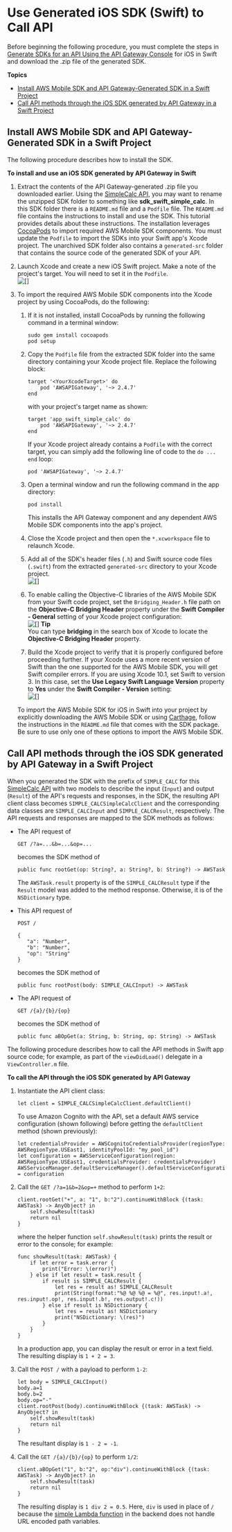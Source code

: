 # Use Generated iOS SDK \(Swift\) to Call API<a name="how-to-generate-sdk-ios-swift"></a>

Before beginning the following procedure, you must complete the steps in [Generate SDKs for an API Using the API Gateway Console](how-to-generate-sdk-console.md) for iOS in Swift and download the \.zip file of the generated SDK\.

**Topics**
+ [Install AWS Mobile SDK and API Gateway\-Generated SDK in a Swift Project](#use-sdk-ios-swift-install-sdk)
+ [Call API methods through the iOS SDK generated by API Gateway in a Swift Project](#use-sdk-ios-swift-call-api)

## Install AWS Mobile SDK and API Gateway\-Generated SDK in a Swift Project<a name="use-sdk-ios-swift-install-sdk"></a>

The following procedure describes how to install the SDK\.

**To install and use an iOS SDK generated by API Gateway in Swift**

1. Extract the contents of the API Gateway\-generated \.zip file you downloaded earlier\. Using the [SimpleCalc API](simple-calc-lambda-api.md), you may want to rename the unzipped SDK folder to something like **sdk\_swift\_simple\_calc**\. In this SDK folder there is a `README.md` file and a `Podfile` file\. The `README.md` file contains the instructions to install and use the SDK\. This tutorial provides details about these instructions\. The installation leverages [CocoaPods](https://cocoapods.org) to import required AWS Mobile SDK components\. You must update the `Podfile` to import the SDKs into your Swift app's Xcode project\. The unarchived SDK folder also contains a `generated-src` folder that contains the source code of the generated SDK of your API\.

1. Launch Xcode and create a new iOS Swift project\. Make a note of the project's target\. You will need to set it in the `Podfile`\.  
![\[\]](http://docs.aws.amazon.com/apigateway/latest/developerguide/images/use-sdk-in-ios-swift-project-find-target.png)

1. To import the required AWS Mobile SDK components into the Xcode project by using CocoaPods, do the following:

   1. If it is not installed, install CocoaPods by running the following command in a terminal window:

      ```
      sudo gem install cocoapods
      pod setup
      ```

   1. Copy the `Podfile` file from the extracted SDK folder into the same directory containing your Xcode project file\. Replace the following block:

      ```
      target '<YourXcodeTarget>' do
          pod 'AWSAPIGateway', '~> 2.4.7'
      end
      ```

      with your project's target name as shown: 

      ```
      target 'app_swift_simple_calc' do
          pod 'AWSAPIGateway', '~> 2.4.7'
      end
      ```

      If your Xcode project already contains a `Podfile` with the correct target, you can simply add the following line of code to the `do ... end` loop:

      ```
      pod 'AWSAPIGateway', '~> 2.4.7'
      ```

   1. Open a terminal window and run the following command in the app directory:

      ```
      pod install
      ```

      This installs the API Gateway component and any dependent AWS Mobile SDK components into the app's project\.

   1. Close the Xcode project and then open the `*.xcworkspace` file to relaunch Xcode\.

   1. Add all of the SDK's header files \(`.h`\) and Swift source code files \(`.swift`\) from the extracted `generated-src` directory to your Xcode project\.  
![\[\]](http://docs.aws.amazon.com/apigateway/latest/developerguide/images/use-sdk-in-ios-swift-project-add-sdk-src.png)

   1. To enable calling the Objective\-C libraries of the AWS Mobile SDK from your Swift code project, set the `Bridging_Header.h` file path on the **Objective\-C Bridging Header** property under the **Swift Compiler \- General** setting of your Xcode project configuration:   
![\[\]](http://docs.aws.amazon.com/apigateway/latest/developerguide/images/use-sdk-in-ios-swift-project-set-bridging-header.png)
**Tip**  
You can type **bridging** in the search box of Xcode to locate the **Objective\-C Bridging Header** property\.

   1. Build the Xcode project to verify that it is properly configured before proceeding further\. If your Xcode uses a more recent version of Swift than the one supported for the AWS Mobile SDK, you will get Swift compiler errors\. If you are using Xcode 10.1, set Swift to version 3. In this case, set the **Use Legacy Swift Language Version** property to **Yes** under the **Swift Compiler \- Version** setting:  
![\[\]](http://docs.aws.amazon.com/apigateway/latest/developerguide/images/use-sdk-in-ios-swift-project-set-legacy-swift-version.png)

   To import the AWS Mobile SDK for iOS in Swift into your project by explicitly downloading the AWS Mobile SDK or using [Carthage](https://github.com/Carthage/Carthage#installing-carthage), follow the instructions in the `README.md` file that comes with the SDK package\. Be sure to use only one of these options to import the AWS Mobile SDK\.

## Call API methods through the iOS SDK generated by API Gateway in a Swift Project<a name="use-sdk-ios-swift-call-api"></a>

When you generated the SDK with the prefix of `SIMPLE_CALC` for this [SimpleCalc API](simple-calc-lambda-api.md) with two models to describe the input \(`Input`\) and output \(`Result`\) of the API's requests and responses, in the SDK, the resulting API client class becomes `SIMPLE_CALCSimpleCalcClient` and the corresponding data classes are `SIMPLE_CALCInput` and `SIMPLE_CALCResult`, respectively\. The API requests and responses are mapped to the SDK methods as follows: 
+ The API request of

  ```
  GET /?a=...&b=...&op=...
  ```

  becomes the SDK method of

  ```
  public func rootGet(op: String?, a: String?, b: String?) -> AWSTask
  ```

  The `AWSTask.result` property is of the `SIMPLE_CALCResult` type if the `Result` model was added to the method response\. Otherwise, it is of the `NSDictionary` type\.
+ This API request of

  ```
  POST /
      
  {
     "a": "Number",
     "b": "Number",
     "op": "String"
  }
  ```

  becomes the SDK method of

  ```
  public func rootPost(body: SIMPLE_CALCInput) -> AWSTask
  ```
+ The API request of

  ```
  GET /{a}/{b}/{op}
  ```

  becomes the SDK method of

  ```
  public func aBOpGet(a: String, b: String, op: String) -> AWSTask
  ```

The following procedure describes how to call the API methods in Swift app source code; for example, as part of the `viewDidLoad()` delegate in a `ViewController.m` file\.

**To call the API through the iOS SDK generated by API Gateway**

1. Instantiate the API client class:

   ```
   let client = SIMPLE_CALCSimpleCalcClient.defaultClient()
   ```

   To use Amazon Cognito with the API, set a default AWS service configuration \(shown following\) before getting the `defaultClient` method \(shown previously\):

   ```
   let credentialsProvider = AWSCognitoCredentialsProvider(regionType: AWSRegionType.USEast1, identityPoolId: "my_pool_id")        
   let configuration = AWSServiceConfiguration(region: AWSRegionType.USEast1, credentialsProvider: credentialsProvider)        
   AWSServiceManager.defaultServiceManager().defaultServiceConfiguration = configuration
   ```

1. Call the `GET /?a=1&b=2&op=+` method to perform `1+2`:

   ```
   client.rootGet("+", a: "1", b:"2").continueWithBlock {(task: AWSTask) -> AnyObject? in
       self.showResult(task)
       return nil
   }
   ```

   where the helper function `self.showResult(task)` prints the result or error to the console; for example: 

   ```
   func showResult(task: AWSTask) {
       if let error = task.error {
           print("Error: \(error)")
       } else if let result = task.result {
           if result is SIMPLE_CALCResult {
               let res = result as! SIMPLE_CALCResult
               print(String(format:"%@ %@ %@ = %@", res.input!.a!, res.input!.op!, res.input!.b!, res.output!.c!))
           } else if result is NSDictionary {
               let res = result as! NSDictionary
               print("NSDictionary: \(res)")
           }
       }
   }
   ```

   In a production app, you can display the result or error in a text field\. The resulting display is `1 + 2 = 3`\.

1. Call the `POST /` with a payload to perform `1-2`:

   ```
   let body = SIMPLE_CALCInput()
   body.a=1
   body.b=2
   body.op="-"
   client.rootPost(body).continueWithBlock {(task: AWSTask) -> AnyObject? in
       self.showResult(task)
       return nil
   }
   ```

   The resultant display is `1 - 2 = -1`\.

1. Call the `GET /{a}/{b}/{op}` to perform `1/2`:

   ```
   client.aBOpGet("1", b:"2", op:"div").continueWithBlock {(task: AWSTask) -> AnyObject? in
       self.showResult(task)
       return nil
   }
   ```

   The resulting display is `1 div 2 = 0.5`\. Here, `div` is used in place of `/` because the [simple Lambda function](simple-calc-nodejs-lambda-function.md) in the backend does not handle URL encoded path variables\.
